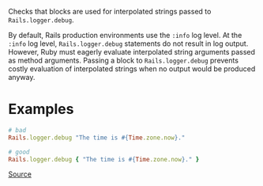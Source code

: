 
Checks that blocks are used for interpolated strings passed to
`Rails.logger.debug`.

By default, Rails production environments use the `:info` log level.
At the `:info` log level, `Rails.logger.debug` statements do not result
in log output. However, Ruby must eagerly evaluate interpolated string
arguments passed as method arguments. Passing a block to
`Rails.logger.debug` prevents costly evaluation of interpolated strings
when no output would be produced anyway.

# Examples

```ruby
# bad
Rails.logger.debug "The time is #{Time.zone.now}."

# good
Rails.logger.debug { "The time is #{Time.zone.now}." }
```

[Source](http://www.rubydoc.info/gems/rubocop/RuboCop/Cop/Rails/EagerEvaluationLogMessage)